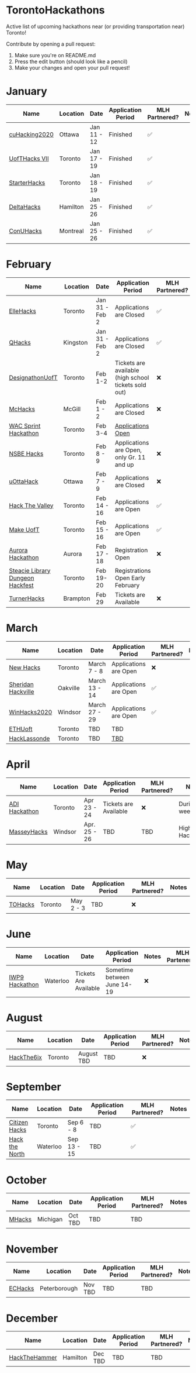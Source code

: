 # TorontoHackathons
Active list of upcoming hackathons near (or providing transportation near) Toronto!

Contribute by opening a pull request:
1. Make sure you're on README.md
2. Press the edit button (should look like a pencil)
3. Make your changes and open your pull request!

# January

| Name  |  Location | Date | Application Period | MLH Partnered? | Notes |
|---|---|---|---|---|---|
| [cuHacking2020](https://cuhacking.com/) | Ottawa | Jan 11 - 12 | Finished | :white_check_mark: |
| [UofTHacks VII](https://uofthacks.com/) | Toronto | Jan 17 - 19 | Finished | :white_check_mark: |
| [StarterHacks](https://www.starterhacks.ca) | Toronto | Jan 18 - 19 | Finished | :white_check_mark: |
| [DeltaHacks](https://www.deltahacks.com/) | Hamilton | Jan 25 - 26 | Finished | :white_check_mark: |
| [ConUHacks](https://conuhacks.io)  | Montreal | Jan 25 - 26 | Finished | :white_check_mark: |

# February

| Name  | Location | Date | Application Period | MLH Partnered? | Notes |
|---|---|---|---|---|---|
| [ElleHacks](https://ellehacks.com/) | Toronto | Jan 31 - Feb 2 | Applications are Closed  | :white_check_mark: | Only Girls
| [QHacks](https://qhacks.io/)  | Kingston | Jan 31 - Feb 2 | Applications are Closed |  :white_check_mark: |  |
| [DesignathonUofT](https://www.eventbrite.com/e/designathon-uoft-2020-tickets-84530550151/) | Toronto | Feb 1-2 | Tickets are available (high school tickets sold out) | :x: | Focused on Design |
| [McHacks](https://mchacks.ca/) | McGill | Feb 1 - 2 | Applications are Closed | :x: |
| [WAC Sprint Hackathon](https://www.eventbrite.com/e/sprint-hackathon-tickets-89766789885) | Toronto | Feb 3-4 | [Applications Open](http://worldaffairs.ucc.on.ca/wacathon/index.html) |   | :x: |
| [NSBE Hacks](http://www.nsbehacksuoft.ca)  | Toronto | Feb 8 - 9 | Applications are Open, only Gr. 11 and up | :x: |
| [uOttaHack](https://2020.uottahack.ca/) | Ottawa | Feb 7 - 9 | Applications are Closed | :x: | Bus to Waterloo |
| [Hack The Valley](https://hackthevalley.io/)  | Toronto | Feb 14 - 16 | Applications are Open | :white_check_mark: |
| [Make UofT](https://ieee.utoronto.ca/makeuoft/)  | Toronto | Feb 15 - 16 | Applications are Open | :white_check_mark: |
| [Aurora Hackathon](https://www.eventbrite.ca/e/aurora-hackathon-tickets-86600352987) | Aurora | Feb 17 - 18 | Registration Open | :x: | Ages 16-19, during weekdays | 
| [Steacie Library Dungeon Hackfest](https://hackfest.library.yorku.ca/2020/) | Toronto | Feb 19-20 | Registrations Open Early February |  | :x: |
| [TurnerHacks](https://turnerhacks.com/)  | Brampton | Feb 29 | Tickets are Available | :x: | Highschool Hackathon |


# March

| Name  |  Location | Date | Application Period | MLH Partnered? | Notes |
|---|---|---|---|---|---|
| [New Hacks](http://www.newhacks.ca/)  | Toronto | March 7 - 8 | Applications are Open | :x: |
| [Sheridan Hackville]( https://www.hackville.io/)  | Oakville | March 13 - 14 | Applications are Open | :white_check_mark: |
| [WinHacks2020](https://winhacks.ca/) | Windsor | March 27 - 29 | Applications are Open | :white_check_mark: |
| [ETHUoft](https://www.ethuoft.ca) | Toronto | TBD | TBD | 
| [HackLassonde](http://hacklassonde.ca/)  | Toronto | TBD | [TBD](https://www.facebook.com/hacklassonde/photos/a.1624337027866972/2102961226671214/) |   |


# April

| Name  |  Location | Date | Application Period | MLH Partnered? | Notes |
|---|---|---|---|---|---|
| [ADI Hackathon](https://eventchain.io/event-details/f9c7436eb38559d1bed413bfcf810597/ADI_Toronto_Summit_and_Hackathon) | Toronto | Apr 23 - 24 | Tickets are Available | :x: | During weekdays |
| [MasseyHacks](https://masseyhacks.ca/)  | Windsor | Apr. 25 - 26 | TBD | TBD | Highschool Hackathon 

# May

| Name  |  Location | Date | Application Period | MLH Partnered? | Notes |
|---|---|---|---|---|---|
| [TOHacks](https://www.tohacks.ca/) | Toronto | May 2 - 3 | TBD | :x: |

# June

| Name  |  Location | Date | Application Period |  Notes | MLH Partenered |
|---|---|---|---|---|---|
| [IWP9 Hackathon](https://www.eventbrite.com/e/iwp9-2020-tickets-87082440925) | Waterloo | Tickets Are Available | Sometime between June 14-19 | :x: |

# August

| Name  |  Location | Date | Application Period | MLH Partnered? | Notes |
|---|---|---|---|---|---|
| [HackThe6ix](https://www.hackthe6ix.ca/) | Toronto | August TBD | TBD | :x: |


# September
 
| Name  |  Location | Date | Application Period | MLH Partnered? | Notes |
|---|---|---|---|---|---|
| [Citizen Hacks](https://www.citizenhacks.com/) | Toronto | Sep 6 - 8 | TBD | :white_check_mark: |
| [Hack the North](https://hackthenorth.com/) | Waterloo | Sep 13 - 15 | TBD | :white_check_mark: |
 
# October

| Name  |  Location | Date | Application Period | MLH Partnered? | Notes |
|---|---|---|---|---|---|
| [MHacks](https://mhacks.org) | Michigan | Oct TBD | TBD | TBD |

# November

| Name  |  Location | Date | Application Period | MLH Partnered? | Notes |
|---|---|---|---|---|---|
| [ECHacks](https://echacks.dev) | Peterborough | Nov TBD | TBD | TBD |
 
# December

| Name  |  Location | Date | Application Period | MLH Partnered? | Notes |
|---|---|---|---|---|---|
| [HackTheHammer](https://hackthehammer.com) | Hamilton | Dec TBD | TBD | TBD |




